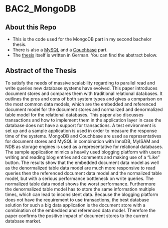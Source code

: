 # BAC2_MongoDB
## About this Repo
* This is the code used for the MongoDB part in my second bachelor thesis.
* There is also a [MySQL](https://github.com/hoeselm/BAC2_MySQL/) and a [Couchbase](https://github.com/hoeselm/BAC2_Couchbase/) part.
* The [thesis](https://github.com/haezl/BAC2_Thesis) itself is written in German. You can find the abstract below.

## Abstract of the Thesis
To satisfy the needs of massive scalability regarding to parallel read and  write queries new database systems have evolved. This paper introduces document stores and compares them with traditional relational databases. It outlines the pros and cons of both system types and gives  a  comparison  on  the  most  common  data  models,  which  are  the  embedded  and referenced document model for the document stores and normalized and denormalized table model  for  the  relational  databases. This  paper  also  discusses  transactions  and  how  to implement  them  in  the  application  layer  in  case  the  database  does  not have a support for transactions. A  test  environment  is  set  up  and  a  sample  application  is  used  in  order  to measure  the  response  time  of  the  systems.  MongoDB  and  Couchbase  are  used  as representatives for  document  stores  and  MySQL  in  combination  with  InnoDB,  MyISAM  and NDB  as  storage  engines  is  used  as  a  representative  for  relational  databases.  The  sample application  mimics  a  heavily  used  blogging  platform  with  users  writing  and  reading  blog entries  and  comments  and  making  use  of  a  “Like”  button.  The  results  show that the embedded  document  data  model  as  well  as  the  denormalized  table  data  model  are  much more  responsive  to  read  queries  then  the  referenced  document  data  model  and  the normalized  table  model,  but  with  a  serious  performance  bottleneck  on  write  queries. The normalized  table  data  model  shows  the  worst  performance.  Furthermore  the  denormalized table model has to store the same information multiple times, which can lead to inconsistent data. Because the blogging platform does not have the requirement to use transactions, the best  database  solution  for such a  big  data  application  is  the  document  store  with  a combination of the embedded and referenced data model. Therefore the paper confirms the positive impact of document stores to the current database market. 
